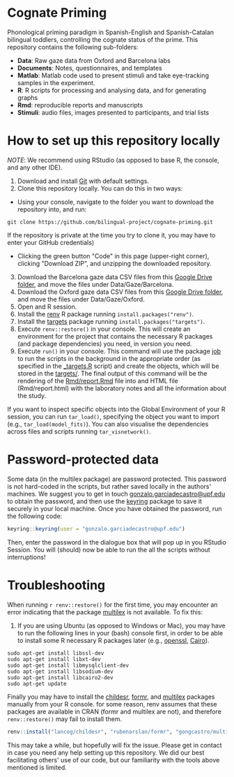 # Cognate Priming

Phonological priming paradigm in Spanish-English and Spanish-Catalan bilingual toddlers, controlling the cognate status of the prime. This repository contains the following sub-folders:

* **Data**: Raw gaze data from Oxford and Barcelona labs
* **Documents**: Notes, questionnaires, and templates
* **Matlab**: Matlab code used to present stimuli and take eye-tracking samples in the experiment.
* **R**: R scripts for processing and analysing data, and for generating graphs
* **Rmd**: reproducible reports and manuscripts
* **Stimuli**: audio files, images presented to participants, and trial lists


# How to set up this repository locally

*NOTE*: We recommend using RStudio (as opposed to base R, the console, and any other IDE). 

1) Download and install [Git](https://git-scm.com/downloads) with default settings.
2) Clone this repository locally. You can do this in two ways:

* Using your console, navigate to the folder you want to download the repository into, and run:

```console
git clone https://github.com/bilingual-project/cognate-priming.git
```
If the repository is private at the time you try to clone it, you may have to enter your GitHub credentials)

* Clicking the green button "Code" in this page (upper-right corner), clicking "Download ZIP", and unzipping the downloaded repository.

3) Download the Barcelona gaze data CSV files from this [Google Drive folder](https://drive.google.com/drive/folders/1SHiZlR2kM3RlwkngCqhCSAtZbL10JicN?usp=sharing), and move the files under Data/Gaze/Barcelona.
4) Download the Oxford gaze data CSV files from this [Google Drive folder](https://drive.google.com/drive/folders/1SHiZlR2kM3RlwkngCqhCSAtZbL10JicN?usp=sharing), and move the files under Data/Gaze/Oxford.
5) Open and R session.
6) Install the [renv](https://rstudio.github.io/renv/articles/renv.html) R package running `install.packages("renv")`.
7) Install the [targets](https://books.ropensci.org/targets/) package running  `install.packages("targets")`.
8) Execute `renv::restore()` in your console. This will create an environment for the project that contains the necessary R packages (and package dependencies) you need, in version you need. 
9) Execute `run()` in your console. This command will use the package [job](https://github.com/lindeloev/job) to run the scripts in the background in the appropriate order (as specified in the [_targets.R](https://github.com/bilingual-project/cognate-priming/blob/master/_targets.R) script) and create the objects, which will be stored in the [targets/](https://github.com/bilingual-project/cognate-priming/tree/master/_targets). The final output of this command will be the rendering of the [Rmd/report.Rmd](https://github.com/bilingual-project/cognate-priming/blob/master/Rmd/report.Rmd) file into and HTML file (Rmd/report.html) with the laboratory notes and all the information about the study.

If you want to inspect specific objects into the Global Environment of your R session, you can run `tar_load()`, specifying the object you want to import (e.g., `tar_load(model_fits)`). You can also visualise the dependencies across files and scripts running `tar_visnetwork()`.


# Password-protected data

Some data (in the multilex package) are password protected. This password is not hard-coded in the scripts, but rather saved locally in the authors' machines. We suggest you to get in touch [gonzalo.garciadecastro@upf.edu](mailto:gonzalo.garciadecastro@upf.edu) to obtain the password, and then use the [keyring](https://github.com/r-lib/keyring) package to save it securely in your local machine. Once you have obtained the password, run the following code:

```r
keyring::keyring(user = "gonzalo.garciadecastro@upf.edu")
```

Then, enter the password in the dialogue box that will pop up in you RStudio Session. You will (should) now be able to run the all the scripts without interruptions!

# Troubleshooting

When running `r renv::restore()` for the first time, you may encounter an error indicating that the package [multilex](https://github.com/gongcastro/multilex) is not available. To fix this:

1) If you are using Ubuntu (as opposed to Windows or Mac), you may have to run the following lines in your (bash) console first, in order to be able to install some R necessary R packages later (e.g., [openssl](https://github.com/jeroen/openssl), [Cairo](https://github.com/s-u/Cairo)).

```console
sudo apt-get install libssl-dev
sudo apt-get install libxt-dev
sudo apt-get install libmysqlclient-dev
sudo apt-get install libsodium-dev
sudo apt-get install libcairo2-dev
sudo apt-get update
```

Finally you may have to install the [childesr](https://github.com/langcog/childesr), [formr](https://github.com/rubenarslan/formr), and [multilex](https://github.com/gongcastro/multilex) packages manually from your R console. for some reason, renv assumes that these packages are available in CRAN (formr and multilex are not), and therefore `renv::restore()` may fail to install them.

```r
renv::install("lancog/childesr", "rubenarslan/formr", "gongcastro/multilex")
```

This may take a while, but hopefully will fix the issue. Please get in contact in case you need any help setting up this repository. We did our best facilitating others' use of our code, but our familiarity with the tools above mentioned is limited.

